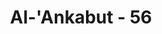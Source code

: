 ---
title: "Al-'Ankabut - 56"
no: 56
arabic_no: ٥٦
ayah: يٰعِبَادِيَ الَّذِيْنَ اٰمَنُوْٓا اِنَّ اَرْضِيْ وَاسِعَةٌ فَاِيَّايَ فَاعْبُدُوْنِ
translation: "Wahai hamba-hamba-Ku yang beriman! Sungguh, bumi-Ku luas, maka sembahlah Aku (saja). "
tafsir: "Dalam ayat ini, Allah memerintahkan hamba-hamba-Nya yang beriman agar meninggalkan tempat tinggal mereka jika di sana mereka tidak dapat melaksanakan ketentuan-ketentuan agama, dan hidup dalam keadaan tertindas. Ayat ini mengandung suatu prinsip universal yang menyatakan bahwa bumi Allah ini diciptakan untuk kepentingan manusia. Seseorang boleh tinggal di mana saja ia inginkan apabila merasa aman di tempat itu. Di tempat yang baru itu, kaum Muslimin akan menemukan saudara-saudara dan keluarga-keluarga yang baru sebagai ganti dari saudara dan keluarga yang mereka tinggalkan, karena pada asasnya seluruh kaum Muslimin adalah bersaudara, saudara seiman, senasib dan seperjuangan.\n\nPrinsip lain yang terkandung dalam ayat ini ialah agama Islam menyuruh penganutnya agar jangan terlalu fanatik kepada kampung halaman dan tempat kelahirannya. Tanah air wajib dibela, dibina, dan dibangun, demikian pula bangsa wajib dimajukan. Akan tetapi, janganlah sekali-kali karena terlalu mementingkan tanah air dan bangsa sendiri, berakibat merugikan negara dan bangsa lain. Seakan-akan Allah mengingatkan bahwa alam semesta ini adalah milik Allah dan diciptakan untuk kepentingan manusia. Oleh karena itu, manusia diperintahkan untuk menggunakan alam ini sesuai dengan tujuan Allah menciptakannya. Jangan sekali-kali ada yang mengaku bahwa sesuatu adalah miliknya yang mutlak. Kepemilikan seseorang atas sesuatu hanyalah sementara, dan pada saatnya milik itu akan diambil oleh-Nya kembali.\n\nUngkapan kalimat ayat di atas juga mengingatkan kaum Muslimin akan luas dan banyaknya milik Allah, agar mereka melayangkan pandangan jauh ke depan, dan tidak berpandangan sempit dan terbatas. Ungkapan itu mengingatkan kaum Muslimin agar jangan hanya melihat tempat kediaman sendiri dan beranggapan bahwa bumi itu hanyalah terbatas pada tempat tinggal mereka saja. Anggapan yang demikian itu salah. Bumi Allah itu lebih luas dari yang mereka perkirakan semula. Kalau mereka keluar dari negeri sendiri pergi menjelajahi negeri-negeri yang ada di dunia ini, tentu mereka akan melihat dan memperoleh pengalaman yang berharga dalam perjalanan itu. Mereka juga akan memperoleh kelapangan sesudah kesempitan dan sebagainya.\n\nAllah berfirman:\n\nBarang siapa berhijrah di jalan Allah, niscaya mereka mendapati di muka bumi ini tempat hijrah yang luas dan rezeki yang banyak. (an-Nisa'/4: 100)\n\nKemudian dalam sebuah hadis, Rasulullah saw bersabda: \n\nSemua negeri adalah negeri Allah, dan semua hamba adalah hamba Allah, maka di mana saja kamu mendapat kebaikan (rezeki) maka bertempat tinggallah . (Riwayat Ahmad dari az-Zubair bin al-'Awwam) \n\nAllah memerintahkan agar hamba-hamba-Nya yang beriman hijrah meninggalkan kampung halaman mereka, karena Ia menjamin kehidupan mereka di bumi tempat mereka hijrah itu. Melaksanakan perintah hijrah meninggalkan kampung halaman adalah suatu perintah yang sangat berat dilaksanakan oleh seseorang, karena hal itu berarti ia berpisah dan meninggalkan famili dan kaum kerabatnya. Ia juga meninggalkan rumah dan pekarangan yang telah lama dirawat dan dibinanya, serta harta benda dan binatang ternak kesayangannya. Ia akan berpisah dengan negeri dan segala isinya, yang selama ini seakan-akan telah menyatu dengan dirinya sebagaimana bersatunya tubuh dengan anggota-anggota tubuh lainnya. Oleh karena itu, Allah menyampaikan perintah hijrah itu dengan nada yang lemah lembut dan halus sekali, seakan-akan diperintahkan kepada mereka, \"Wahai hamba-hamba-Ku yang telah beriman kepada-Ku, ingatlah olehmu bahwa Aku telah menciptakan bumi yang luas ini untuk kamu semua. Oleh karena itu, manfaatkan dan tempatilah bumi itu olehmu.\"\n\nDalam seruan itu tergambar pula janji yang diharapkan oleh orang-orang yang hijrah itu, yaitu Allah akan membalas amal mereka karena kepatuhan mereka melaksanakan seruan-Nya. Balasan itu berupa rumah-rumah yang lebih baik dari rumah yang mereka tinggalkan, dan harta yang lebih banyak berkahnya dari harta yang mereka tinggalkan. Demikian pula saudara-saudara dan kerabat-kerabat mereka akan diganti dengan kerabat yang lebih baik dan luhur dari saudara dan kerabat yang mereka tinggalkan selama mereka tetap menghambakan diri kepada-Nya dan melaksanakan dakwah kepada manusia.\n\nNabi saw dan kaum Muslimin telah memenuhi panggilan suci itu. Mereka hijrah kepada Allah baik secara perorangan maupun secara rombongan. Pertama kali mereka hijrah ke Ethiopia (Habsyah).*) Di sana Allah menempatkan mereka di tempat yang mulia. Kemudian mereka hijrah ke Medinah, yang akhirnya menjadi tempat hijrah kaum Muslimin terutama setelah Rasulullah saw juga hijrah ke sana. Di Medinah orang-orang Muhajirin (kaum Muslimin yang datang dari Mekah) diterima dengan tangan terbuka dan senang hati oleh kaum Anshar (penduduk asli Medinah yang telah masuk Islam), seakan-akan kaum Muhajirin itu adalah tamu-tamu yang mereka nanti-nantikan kedatangannya selama ini. Rumah-rumah dan harta mereka dimanfaatkan bersama dengan orang Muhajirin yang baru datang, yang tidak membawa sesuatu apa pun dari Mekah. Bahkan terlihat kaum Anshar telah mengutamakan kaum Muhajirin dari diri mereka sendiri. Demikian eratnya hubungan kedua golongan itu sehingga Rasulullah menjadikan keduanya sebagai hubungan karib-kerabat. Bahkan pada permulaan hijrah, kelompok Muhajirin dan Anshar dapat saling mewarisi di antara mereka.\n\nDengan kedatangan kaum Muhajirin itu, kota Medinah menjadi semakin semarak dan berkembang. Kota itu kemudian menjadi pusat pembinaan masyarakat Islam, tempat berkumpul kaum Muslimin dari segala penjuru dan akhirnya menjadi pusat pemerintahan Islam. Hubungan erat antara golongan Muhajirin dan Anshar dipuji Allah sebagai hubungan yang menjadi dasar terbentuknya masyarakat Islam. Allah meninggikan kedudukan Muhajirin karena telah mengorbankan semua yang mereka miliki, untuk kepentingan agama Allah, sedangkan kaum Anshar adalah penolong-penolong agama. Mereka bersedia menginfakkan apa yang mereka miliki untuk kepentingan agama.\n\nSemua yang dialami oleh orang-orang Muhajirin setelah sampai dan menetap di Medinah serta membaur dengan penduduk asli Medinah, yaitu golongan Anshar, merupakan bukti kebenaran janji Allah kepada mereka ketika mereka diperintahkan hijrah ke Medinah.\n\nAyat ini ditutup dengan perkataan, \"Karena itu hanya kepada-Nyalah kamu menyembah.\" Kalimat ini berarti bahwa bumi ini luas sekali dan merupakan kepunyaan Allah. Di mana saja manusia berada dan bertempat tinggal, maka tempat itu adalah milik Allah. Oleh karena itu, sudah sepantasnya manusia mengesakan dan menghambakan diri kepada-Nya.\n\nAyat di atas merupakan dakwah samawiyah kepada manusia untuk membebaskan dirinya baik fisik maupun jiwa dari segala macam keterikatan dan belenggu materiil atau spiritual yang dapat mengganggu gerak-geriknya, dan menghalangi kebebasannya.\n\nDalam kehidupan di mana saja dan dalam situasi apa saja, manusia tidak akan mendapatkan kebebasan, kemerdekaan, kelangsungan hidup dan kelangsungan jenisnya yang hakiki, sebagaimana yang telah ditetapkan Allah, seandainya ia sendiri tidak berusaha dengan sungguh-sungguh ke arah itu. Jika mereka berusaha, tentu mereka akan memperolehnya. Sebaliknya jika mereka tidak berusaha, berarti mereka telah menganiaya diri sendiri dan tidak akan memperoleh apa yang mereka inginkan.\n\nDakwah Islam adalah untuk membebaskan manusia dari penindasan dan kesesatan. Oleh karena itu, kaum Muslimin diwajibkan berjihad menentang penindasan dan kesesatan itu dengan jalan mengorbankan harta dan jiwa mereka. Jihad yang paling tinggi nilainya dan paling utama bagi seorang mukmin ialah jihad yang dilakukan untuk membebaskan diri sendiri dari penindasan dan kesesatan, sesudah itu jihad baru dilanjutkan kepada orang lain. Seorang mukmin harus membebaskan diri dari segala penindasan yang bersifat merendahkan dan menghinakan, sehingga ia harus memberantas kedua penyakit itu. Allah berfirman:\n\nSesungguhnya orang-orang yang dicabut nyawanya oleh malaikat dalam keadaan menzalimi sendiri, mereka (para malaikat) bertanya, \"Bagaimana kamu ini?\" Mereka menjawab, \"Kami orang-orang yang tertindas di bumi (Mekah).\" Mereka (para malaikat) bertanya, \"Bukankah bumi Allah itu luas, sehingga kamu dapat berhijrah (berpindah-pindah) di bumi itu?\" Maka orang-orang itu tempatnya di neraka Jahanam, dan (Jahanam) itu seburuk-buruk tempat kembali, (an-Nisa'/4: 97)\n\nPada ayat di atas, Allah menjanjikan azab yang sangat pedih di akhirat nanti kepada orang-orang yang hina dan lemah itu karena telah merendahkan agama dan meremehkan diri di hadapan orang-orang kafir. Mereka tidak ubahnya seperti barang dagangan yang berpindah dari satu tangan ke tangan yang lain. Mereka tidak sanggup menyatakan kehendak dan keinginan mereka, apalagi berdakwah ke jalan kebaikan. Oleh karena itu, dakwah Islam ditujukan untuk membebaskan manusia, mengembangkan akal, dan menghilangkan segala macam tekanan pada hati dan jiwa, sebagaimana dakwah itu ditujukan untuk mempertahankan kelangsungan hidup manusia, sebagai makhluk yang diciptakan untuk beribadah kepada-Nya."
---